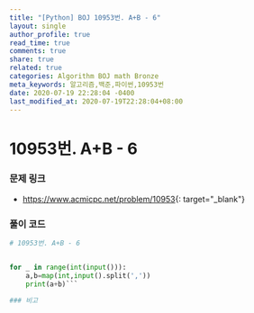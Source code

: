 ```yaml
---
title: "[Python] BOJ 10953번. A+B - 6"
layout: single
author_profile: true
read_time: true
comments: true
share: true
related: true
categories: Algorithm BOJ math Bronze
meta_keywords: 알고리즘,백준,파이썬,10953번
date: 2020-07-19 22:28:04 -0400
last_modified_at: 2020-07-19T22:28:04+08:00
---
```


# 10953번. A+B - 6

### 문제 링크
- <https://www.acmicpc.net/problem/10953>{: target="\_blank"}

### 풀이 코드

```python
# 10953번. A+B - 6


for _ in range(int(input())):
    a,b=map(int,input().split(','))
    print(a+b)```

### 비고